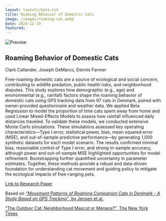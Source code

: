 ```yaml
---
layout: layouts/base.njk
title: Roaming Behavior of Domestic Cats
image: /images/roaming-cat.webp
date: 2024-12-19
featured:
---
```


![Preview](/images/roaming-cat.webp)

## Roaming Behavior of Domestic Cats

Clark Callander, Joseph DeMarco, Dennis Farmer

Free-roaming domestic cats are a source of ecological and social concern, contributing to wildlife predation, public health risks, and neighborhood disputes. This study explores how demographic (e.g., age) and environmental (e.g., rainfall) factors shape the roaming behavior of domestic cats using GPS tracking data from 97 cats in Denmark, paired with owner-provided questionnaire and weather data. We applied Beta Regression to model the proportion of time cats spent away from home and used Linear Mixed-Effects Models to assess how rainfall influenced daily distances traveled. To validate these models, we conducted extensive Monte Carlo simulations. These simulations assessed key operating characteristics—Type I error, statistical power, bias, mean squared error (MSE), and out-of-sample predictive performance—by generating 1,000 synthetic datasets for each model scenario. The results confirmed minimal bias, reasonable control of Type I error, and strong in-sample accuracy, although power and out-of-sample MSE highlighted opportunities for model refinement. Bootstrapping further quantified uncertainty in parameter estimates. Together, these methods provide a robust and data-driven foundation for understanding cat movement and guiding policy to mitigate the ecological impacts of free-ranging pets.

[Link to Research Paper](/presentations/roaming-behavior-of-domestic-cats.pdf)

Based on [*"Movement Patterns of Roaming Companion Cats in Denmark - A Study Based on GPS Tracking"*, by Jensen et al.](https://pubmed.ncbi.nlm.nih.gov/35883297/)

["The Outdoor Cat: Neighborhood Mascot or Menace?", The New York Times](https://www.nytimes.com/2022/08/02/style/outdoor-cats.html)

<!--
<embed class="presentation" src="/presentations/computational-statistics.pdf" type="application/pdf">
-->

